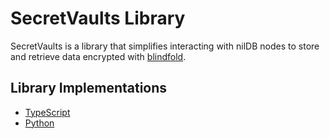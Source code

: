 # SecretVaults Library

SecretVaults is a library that simplifies interacting with nilDB nodes to store and retrieve data encrypted with [blindfold](/build/blindfold).

## Library Implementations

- [TypeScript](https://github.com/NillionNetwork/secretvaults-ts)
- [Python](https://github.com/NillionNetwork/secretvaults-py)
